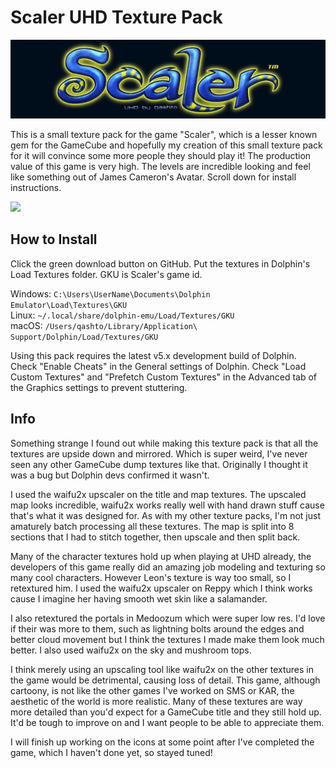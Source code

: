 # Scaler UHD Texture Pack

![](https://raw.githubusercontent.com/quinton-ashley/Scaler_UHD_Texture_Pack/main/title.png)

This is a small texture pack for the game "Scaler", which is a lesser known gem for the GameCube and hopefully my creation of this small texture pack for it will convince some more people they should play it! The production value of this game is very high. The levels are incredible looking and feel like something out of James Cameron's Avatar. Scroll down for install instructions.

![](https://raw.githubusercontent.com/quinton-ashley/Scaler_UHD_Texture_Pack/main/map.png)

## How to Install

Click the green download button on GitHub. Put the textures in Dolphin's Load Textures folder. GKU is Scaler's game id.

Windows: `C:\Users\UserName\Documents\Dolphin Emulator\Load\Textures\GKU`  
Linux: `~/.local/share/dolphin-emu/Load/Textures/GKU`  
macOS: `/Users/qashto/Library/Application\ Support/Dolphin/Load/Textures/GKU`

Using this pack requires the latest v5.x development build of Dolphin. Check "Enable Cheats" in the General settings of Dolphin. Check "Load Custom Textures" and "Prefetch Custom Textures" in the Advanced tab of the Graphics settings to prevent stuttering.

## Info

Something strange I found out while making this texture pack is that all the textures are upside down and mirrored. Which is super weird, I've never seen any other GameCube dump textures like that. Originally I thought it was a bug but Dolphin devs confirmed it wasn't.

I used the waifu2x upscaler on the title and map textures. The upscaled map looks incredible, waifu2x works really well with hand drawn stuff cause that's what it was designed for. As with my other texture packs, I'm not just amaturely batch processing all these textures. The map is split into 8 sections that I had to stitch together, then upscale and then split back.

Many of the character textures hold up when playing at UHD already, the developers of this game really did an amazing job modeling and texturing so many cool characters. However Leon's texture is way too small, so I retextured him. I used the waifu2x upscaler on Reppy which I think works cause I imagine her having smooth wet skin like a salamander.

I also retextured the portals in Medoozum which were super low res. I'd love if their was more to them, such as lightning bolts around the edges and better cloud movement but I think the textures I made make them look much better. I also used waifu2x on the sky and mushroom tops.

I think merely using an upscaling tool like waifu2x on the other textures in the game would be detrimental, causing loss of detail. This game, although cartoony, is not like the other games I've worked on SMS or KAR, the aesthetic of the world is more realistic. Many of these textures are way more detailed than you'd expect for a GameCube title and they still hold up. It'd be tough to improve on and I want people to be able to appreciate them.

I will finish up working on the icons at some point after I've completed the game, which I haven't done yet, so stayed tuned!
